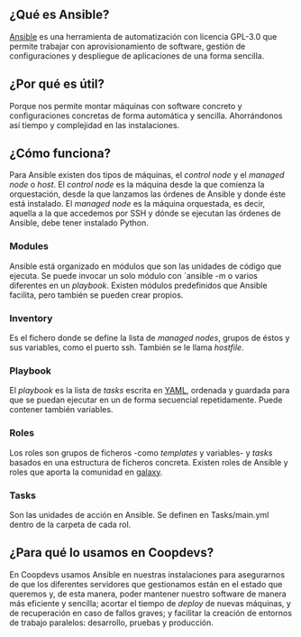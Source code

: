 ## ¿Qué es Ansible?
[Ansible](https://github.com/ansible/ansible) es una herramienta de automatización con licencia GPL-3.0 que permite trabajar con aprovisionamiento de software, gestión de configuraciones y despliegue de aplicaciones de una forma sencilla.

## ¿Por qué es útil?
Porque nos permite montar máquinas con software concreto y configuraciones concretas de forma automática y sencilla. Ahorrándonos así tiempo y complejidad en las instalaciones.

## ¿Cómo funciona?
Para Ansible existen dos tipos de máquinas, el *control node* y el *managed node* o *host*. 
El *control node* es la máquina desde la que comienza la orquestación, desde la que lanzamos las órdenes de Ansible y donde éste está instalado. El *managed node* es la máquina orquestada, es decir, aquella a la que accedemos por SSH y dónde se ejecutan las órdenes de Ansible, debe tener instalado Python.

### Modules
Ansible está organizado en módulos que son las unidades de código que ejecuta. Se puede invocar un solo módulo con `ansible -m <module-name> o varios diferentes en un *playbook*. Existen módulos predefinidos que Ansible facilita, pero también se pueden crear propios.

### Inventory
Es el fichero donde se define la lista de *managed nodes*, grupos de éstos y sus variables, como el puerto ssh. También se le llama *hostfile*.

### Playbook
El *playbook* es la lista de *tasks* escrita en [YAML](https://es.wikipedia.org/wiki/YAML), ordenada y guardada para que se puedan ejecutar en un de forma secuencial repetidamente. Puede contener también variables.

### Roles
Los roles son grupos de ficheros -como *templates* y variables- y *tasks* basados en una estructura de ficheros concreta. Existen roles de Ansible y roles que aporta la comunidad en [galaxy](https://galaxy.ansible.com/).

### Tasks
Son las unidades de acción en Ansible.
Se definen en Tasks/main.yml dentro de la carpeta de cada rol.

## ¿Para qué lo usamos en Coopdevs?
En Coopdevs usamos Ansible en nuestras instalaciones para asegurarnos de que los diferentes servidores que gestionamos están en el estado que queremos y, de esta manera, poder mantener nuestro software de manera más eficiente y sencilla; acortar el tiempo de *deploy* de nuevas máquinas, y de recuperación en caso de fallos graves; y facilitar la creación de entornos de trabajo paralelos: desarrollo, pruebas y producción.